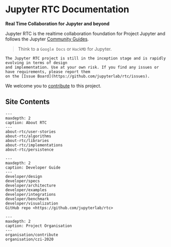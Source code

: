 Jupyter RTC Documentation
=========================

**Real Time Collaboration for Jupyter and beyond**

Jupyter RTC is the realtime collaboration foundation for Project Jupyter and follows the Jupyter [Community Guides](https://jupyter.readthedocs.io/en/latest/community/content-community.html).

> Think to a `Google Docs` or `HackMD` for Jupyter.

```{note}
The Jupyter RTC project is still in the inception stage and is rapidly evolving in terms of design
and implementation. Use at your own risk. If you find any issues or have requirements, please report them 
on the [Issue Board](https://github.com/jupyterlab/rtc/issues).
```

We welcome you to [contribute](organisation/contribute) to this project.

## Site Contents

```{toctree}
---
maxdepth: 2
caption: About RTC
---
about-rtc/user-stories
about-rtc/algorithms
about-rtc/libraries
about-rtc/implementations
about-rtc/persistence
```

```{toctree}
---
maxdepth: 2
caption: Developer Guide
---
developer/design
developer/specs
developer/architecture
developer/examples
developer/integrations
developer/benchmark
developer/visualization
GitHub repo <https://github.com/jupyterlab/rtc>
```

```{toctree}
---
maxdepth: 2
caption: Project Organisation
---
organisation/contribute
organisation/czi-2020
```
